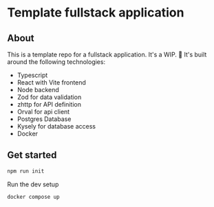 # Template fullstack application

## About

This is a template repo for a fullstack application.
It's a WIP. 🚨
It's built around the following technologies:
- Typescript
- React with Vite frontend
- Node backend
- Zod for data validation
- zhttp for API definition
- Orval for api client
- Postgres Database
- Kysely for database access
- Docker

## Get started

```sh
npm run init
```

Run the dev setup
```
docker compose up
```